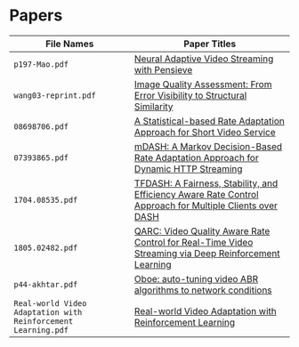 # Papers

|  **File Names**  | **Paper Titles**  |
|  ----  | ----  |
| `p197-Mao.pdf`  | [Neural Adaptive Video Streaming with Pensieve](https://dl.acm.org/citation.cfm?id=3098843) |
| `wang03-reprint.pdf`  | [Image Quality Assessment: From Error Visibility to Structural Similarity](https://www.cns.nyu.edu/~lcv/ssim/) |
| `08698706.pdf`| [A Statistical-based Rate Adaptation Approach for Short Video Service](https://ieeexplore.ieee.org/document/8698706)|
|`07393865.pdf`|[mDASH: A Markov Decision-Based Rate Adaptation Approach for Dynamic HTTP Streaming](https://ieeexplore.ieee.org/document/7393865)|
|`1704.08535.pdf`|[TFDASH: A Fairness, Stability, and Efficiency Aware Rate Control Approach for Multiple Clients over DASH](https://arxiv.org/abs/1704.08535)|
|`1805.02482.pdf`|[QARC: Video Quality Aware Rate Control for Real-Time Video Streaming via Deep Reinforcement Learning](https://arxiv.org/abs/1805.02482)|
|`p44-akhtar.pdf`|[Oboe: auto-tuning video ABR algorithms to network conditions](https://dl.acm.org/citation.cfm?id=3230558)|
|`Real-world Video Adaptation with Reinforcement Learning.pdf`|[Real-world Video Adaptation with Reinforcement Learning](https://openreview.net/forum?id=SJlCkwN8iV)|